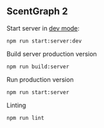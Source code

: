 ## ScentGraph 2


Start server in [dev mode](http://localhost:3001/):

```
npm run start:server:dev
```

Build server production version

```
npm run build:server
```

Run production version

```
npm run start:server
```

Linting

```
npm run lint
```
